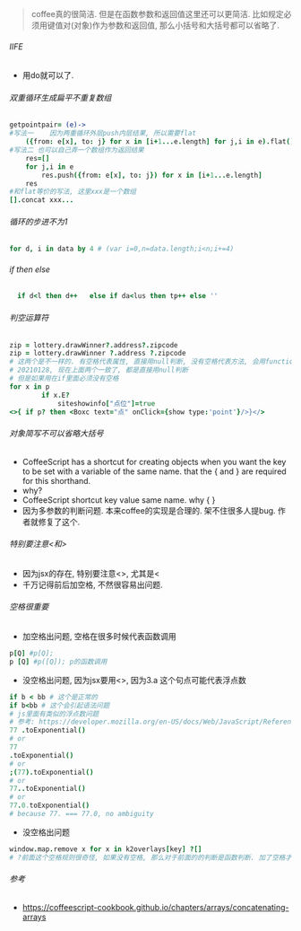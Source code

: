 > coffee真的很简洁. 但是在函数参数和返回值这里还可以更简洁. 比如规定必须用键值对(对象)作为参数和返回值, 那么小括号和大括号都可以省略了. 

###### IIFE

- 用do就可以了. 

###### 双重循环生成扁平不重复数组

```coffeescript
getpointpair= (e)->
#写法一	因为两重循环外层push内层结果, 所以需要flat
	({from: e[x], to: j} for x in [i+1...e.length] for j,i in e).flat()
#写法二 也可以自己弄一个数组作为返回结果
	res=[]
	for j,i in e
		res.push({from: e[x], to: j}) for x in [i+1...e.length]
	res
#和flat等价的写法, 这里xxx是一个数组
[].concat xxx...
```

###### 循环的步进不为1

```coffeescript
for d, i in data by 4 # (var i=0,n=data.length;i<n;i+=4)
```

###### if then else

```coffeescript
  if d<l then d++	else if da<lus then tp++ else ''
```

###### 判空运算符

```coffeescript
zip = lottery.drawWinner?.address?.zipcode
zip = lottery.drawWinner ?.address ?.zipcode
# 这两个是不一样的. 有空格代表属性, 直接用null判断, 没有空格代表方法, 会用function类型判断
# 20210128, 现在上面两个一致了, 都是直接用null判断
# 但是如果用在if里面必须没有空格
for x in p
		if x.E?
			siteshowinfo["点位"]=true
<>{ if p? then <Boxc text="点" onClick={show type:'point'}/>}</>
```

###### 对象简写不可以省略大括号

- CoffeeScript has a shortcut for creating objects when you want the key to be set with a variable of the same name. that the { and } are required for this shorthand.
- why?
- CoffeeScript  shortcut key value same name. why  {  } 
- 因为多参数的判断问题. 本来coffee的实现是合理的. 架不住很多人提bug. 作者就修复了这个.

###### 特别要注意<和>

- 因为jsx的存在, 特别要注意<>, 尤其是<
- 千万记得前后加空格, 不然很容易出问题.

###### 空格很重要

- 加空格出问题, 空格在很多时候代表函数调用

```coffeescript
p[Q] #p[Q];
p [Q] #p([Q]); p的函数调用
```

- 没空格出问题, 因为jsx要用<>, 因为3.a 这个句点可能代表浮点数

```coffeescript
if b < bb # 这个是正常的
if b<bb # 这个会引起语法问题
# js里面有类似的浮点数问题
# 参考: https://developer.mozilla.org/en-US/docs/Web/JavaScript/Reference/Operators/Property_Accessors
77 .toExponential()
# or
77
.toExponential()
# or
;(77).toExponential()
# or
77..toExponential()
# or
77.0.toExponential()
# because 77. === 77.0, no ambiguity
```

- 没空格出问题

```coffeescript
window.map.remove x for x in k2overlays[key] ?[]
# ?前面这个空格规则很奇怪, 如果没有空格, 那么对于前面的的判断是函数判断. 加了空格才当做null判断
```



###### 参考

- https://coffeescript-cookbook.github.io/chapters/arrays/concatenating-arrays

